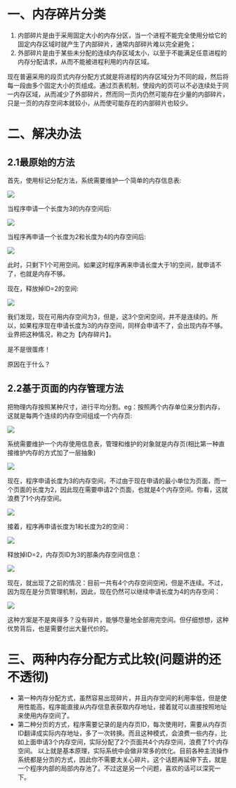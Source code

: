 # 一、内存碎片分类
1. 内部碎片是由于采用固定大小的内存分区，当一个进程不能完全使用分给它的固定内存区域时就产生了内部碎片，通常内部碎片难以完全避免；
2. 外部碎片是由于某些未分配的连续内存区域太小，以至于不能满足任意进程的内存分配请求，从而不能被进程利用的内存区域。

现在普遍采用的段页式内存分配方式就是将进程的内存区域分为不同的段，然后将每一段由多个固定大小的页组成。通过页表机制，使段内的页可以不必连续处于同一内存区域，从而减少了外部碎片，然而同一页内仍然可能存在少量的内部碎片，只是一页的内存空间本就较小，从而使可能存在的内部碎片也较少。

# 二、解决办法
## 2.1最原始的方法
首先，使用标记分配方法，系统需要维护一个简单的内存信息表:

![](https://img-blog.csdn.net/20170711111634433?watermark/2/text/aHR0cDovL2Jsb2cuY3Nkbi5uZXQvdG9uZzU5NTY=/font/5a6L5L2T/fontsize/400/fill/I0JBQkFCMA==/dissolve/70/gravity/Center)

当程序申请一个长度为3的内存空间后:

![](https://img-blog.csdn.net/20170711111647613?watermark/2/text/aHR0cDovL2Jsb2cuY3Nkbi5uZXQvdG9uZzU5NTY=/font/5a6L5L2T/fontsize/400/fill/I0JBQkFCMA==/dissolve/70/gravity/Center)

当程序再申请一个长度为2和长度为4的内存空间后:

![](https://img-blog.csdn.net/20170711111655832?watermark/2/text/aHR0cDovL2Jsb2cuY3Nkbi5uZXQvdG9uZzU5NTY=/font/5a6L5L2T/fontsize/400/fill/I0JBQkFCMA==/dissolve/70/gravity/Center)

此时，只剩下1个可用空间。如果这时程序再来申请长度大于1的空间，就申请不了，也就是内存不够。

现在，释放掉ID=2的空间:

![](https://img-blog.csdn.net/20170711111701624?watermark/2/text/aHR0cDovL2Jsb2cuY3Nkbi5uZXQvdG9uZzU5NTY=/font/5a6L5L2T/fontsize/400/fill/I0JBQkFCMA==/dissolve/70/gravity/Center)

我们发现，现在可用内存空间为3，但是，这3个空闲空间，并不是连续的。所以，如果程序现在申请长度为3的内存空间，同样会申请不了，会出现内存不够。业界把这种情况，称之为【内存碎片】。

是不是很蛋疼！

原因在于什么？

## 2.2基于页面的内存管理方法
把物理内存按照某种尺寸，进行平均分割。eg：按照两个内存单位来分割内存，这就是每两个连续的内存空间组成一个内存页:

![](https://img-blog.csdn.net/20170711111707156?watermark/2/text/aHR0cDovL2Jsb2cuY3Nkbi5uZXQvdG9uZzU5NTY=/font/5a6L5L2T/fontsize/400/fill/I0JBQkFCMA==/dissolve/70/gravity/Center)

系统需要维护一个内存使用信息表，管理和维护的对象就是内存页(相比第一种直接维护内存的方式加了一层抽象)

![](https://img-blog.csdn.net/20170711111712838?watermark/2/text/aHR0cDovL2Jsb2cuY3Nkbi5uZXQvdG9uZzU5NTY=/font/5a6L5L2T/fontsize/400/fill/I0JBQkFCMA==/dissolve/70/gravity/Center)

现在，程序申请长度为3的内存空间，不过由于现在申请的最小单位为页面，而一个页面的长度为2，因此现在需要申请2个页面，也就是4个内存空间。你看，这就浪费了1个内存空间。

![](https://img-blog.csdn.net/20170711111719458?watermark/2/text/aHR0cDovL2Jsb2cuY3Nkbi5uZXQvdG9uZzU5NTY=/font/5a6L5L2T/fontsize/400/fill/I0JBQkFCMA==/dissolve/70/gravity/Center)

接着，程序再申请长度为1和长度为2的空间：

![](https://img-blog.csdn.net/20170711112311061?watermark/2/text/aHR0cDovL2Jsb2cuY3Nkbi5uZXQvdG9uZzU5NTY=/font/5a6L5L2T/fontsize/400/fill/I0JBQkFCMA==/dissolve/70/gravity/Center)

释放掉ID=2，内存页ID为3的那条内存空间信息：

![](https://img-blog.csdn.net/20170711111730758?watermark/2/text/aHR0cDovL2Jsb2cuY3Nkbi5uZXQvdG9uZzU5NTY=/font/5a6L5L2T/fontsize/400/fill/I0JBQkFCMA==/dissolve/70/gravity/Center)

现在，就出现了之前的情况：目前一共有4个内存空间空闲，但是不连续。不过，因为现在是分页管理机制，因此，现在仍然可以继续申请长度为4的内存空间：

![](https://img-blog.csdn.net/20170711111736905?watermark/2/text/aHR0cDovL2Jsb2cuY3Nkbi5uZXQvdG9uZzU5NTY=/font/5a6L5L2T/fontsize/400/fill/I0JBQkFCMA==/dissolve/70/gravity/Center)

这种方案是不是爽得多？没有碎片，能够尽量地全部用完空间。但仔细想想，这种优势背后，也是需要付出大量代价的。

# 三、两种内存分配方式比较(问题讲的还不透彻)
- 第一种内存分配方式，虽然容易出现碎片，并且内存空间的利用率低，但是使用性能高，程序能直接从内存信息表获取内存地址，接着就可以直接按照地址来使用内存空间了。
- 第二种分页的方式，程序需要记录的是内存页ID，每次使用时，需要从内存页ID翻译成实际内存地址，多了一次转换。而且这种模式，会浪费一些内存，比如上面申请3个内存空间，实际分配了2个页面共4个内存空间，浪费了1个内存空间。
以上就是基本原理，实际系统中会做非常多的优化。目前各种主流操作系统都是分页的方式，因此你不需要太关心碎片。这个话题再延伸下去，就是一个程序内部的局部内存池了。不过这是另一个问题，喜欢的话可以深究一下。



